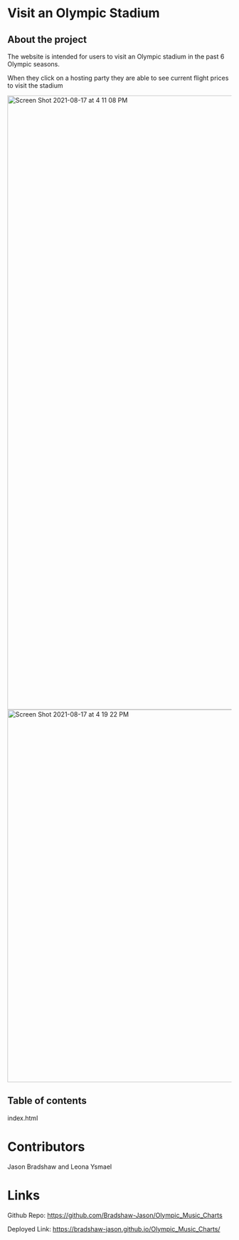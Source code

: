 # Visit an Olympic Stadium

## About the project

The website is intended for users to visit an Olympic stadium in the past 6 Olympic seasons.

When they click on a hosting party they are able to see current flight prices to visit the stadium

<img width="1378" alt="Screen Shot 2021-08-17 at 4 11 08 PM" src="https://user-images.githubusercontent.com/84559394/129812678-f16a14c3-8e1a-4e76-b88e-4c04790b57cc.png">

<img width="836" alt="Screen Shot 2021-08-17 at 4 19 22 PM" src="https://user-images.githubusercontent.com/84559394/129812911-5a955752-dd24-4c19-a023-6a27dbf8227b.png">

## Table of contents

index.html

# Contributors 

Jason Bradshaw and Leona Ysmael

# Links

Github Repo: https://github.com/Bradshaw-Jason/Olympic_Music_Charts 

Deployed Link: https://bradshaw-jason.github.io/Olympic_Music_Charts/ 
